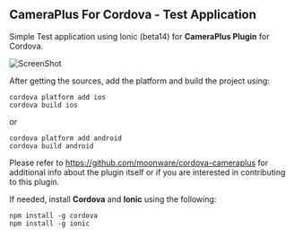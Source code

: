 ## CameraPlus For Cordova - Test Application ##

Simple Test application using Ionic (beta14) for **CameraPlus Plugin** for Cordova.

![ScreenShot](https://s3.eu-central-1.amazonaws.com/moonware/CameraPlus.png)

After getting the sources, add the platform and build the project using:

    cordova platform add ios
    cordova build ios
or

    cordova platform add android
    cordova build android

Please refer to https://github.com/moonware/cordova-cameraplus for additional info about the plugin itself or if you are interested in contributing to this plugin.

If needed, install **Cordova** and **Ionic** using the following:

    npm install -g cordova
    npm install -g ionic

